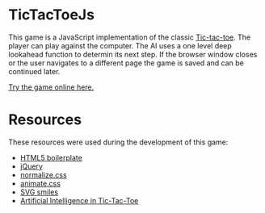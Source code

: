 # TicTacToeJs
This game is a JavaScript implementation of the classic [Tic-tac-toe](https://en.wikipedia.org/wiki/Tic-tac-toe).
The player can play against the computer. The AI uses a one level deep lookahead function to determin its next step.
If the browser window closes or the user navigates to a different page the game is saved and can be continued later.

[Try the game online here.](https://ersoma.github.io/TicTacToeJs/)

# Resources
These resources were used during the development of this game:
 - [HTML5 boilerplate](https://html5boilerplate.com/)
 - [jQuery](https://jquery.com/)
 - [normalize.css](https://necolas.github.io/normalize.css/)
 - [animate.css](https://daneden.github.io/animate.css/)
 - [SVG smiles](https://commons.wikimedia.org/wiki/Category:SVG_smilies)
 - [Artificial Intelligence in Tic-Tac-Toe](https://www.youtube.com/watch?v=6kFKnB6JtcY)